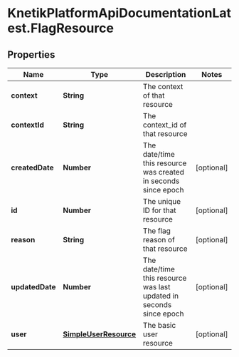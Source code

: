 # KnetikPlatformApiDocumentationLatest.FlagResource

## Properties
Name | Type | Description | Notes
------------ | ------------- | ------------- | -------------
**context** | **String** | The context of that resource | 
**contextId** | **String** | The context_id of that resource | 
**createdDate** | **Number** | The date/time this resource was created in seconds since epoch | [optional] 
**id** | **Number** | The unique ID for that resource | [optional] 
**reason** | **String** | The flag reason of that resource | [optional] 
**updatedDate** | **Number** | The date/time this resource was last updated in seconds since epoch | [optional] 
**user** | [**SimpleUserResource**](SimpleUserResource.md) | The basic user resource | [optional] 


